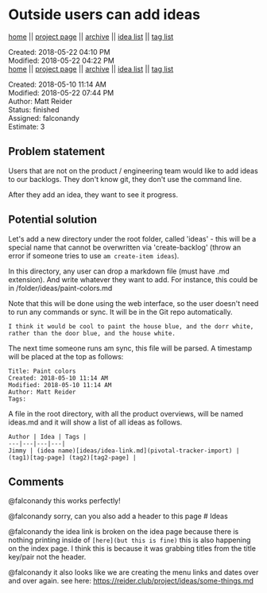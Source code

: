 # Outside users can add ideas

[home](../index.md) || [project page](../agilemarkdown-project.md) || [archive](archive.md) || [idea list](../ideas.md) || [tag list](../tags.md)

Created: 2018-05-22 04:10 PM  
Modified: 2018-05-22 04:22 PM  
[home](../index.md) || [project page](../agilemarkdown-project.md) || [archive](archive.md) || [idea list](../ideas.md) || [tag list](../tags.md)

Created: 2018-05-10 11:14 AM  
Modified: 2018-05-22 07:44 PM  
Author: Matt Reider  
Status: finished  
Assigned: falconandy  
Estimate: 3  

## Problem statement

Users that are not on the product / engineering team would like to add ideas to our backlogs. They don't know git, they don't use the command line.

After they add an idea, they want to see it progress.

## Potential solution

Let's add a new directory under the root folder, called 'ideas' - this will be a special name that cannot be overwritten via 'create-backlog' (throw an error if someone tries to use `am create-item ideas`).

In this directory, any user can drop a markdown file (must have .md extension). And write whatever they want to add. For instance, this could be in /folder/ideas/paint-colors.md

Note that this will be done using the web interface, so the user doesn't need to run any commands or sync. It will be in the Git repo automatically.

```
I think it would be cool to paint the house blue, and the dorr white, rather than the door blue, and the house white.
```

The next time someone runs am sync, this file will be parsed. A timestamp will be placed at the top as follows:

```
Title: Paint colors  
Created: 2018-05-10 11:14 AM  
Modified: 2018-05-10 11:14 AM
Author: Matt Reider
Tags:
```

A file in the root directory, with all the product overviews, will be named ideas.md and it will show a list of all ideas as follows.

```
Author | Idea | Tags |
---|---|---|---|
Jimmy | (idea name)[ideas/idea-link.md](pivotal-tracker-import) | (tag1)[tag-page] (tag2)[tag2-page] |

```

## Comments

  @falconandy this works perfectly!

  @falconandy sorry, can you also add a header to this page # Ideas

 @falconandy the idea link is broken on the idea page because there is nothing printing inside of ``[here](but this is fine)`` this is also happening on the index page. I think this is because it was grabbing titles from the title key/pair not the header.

 @falconandy it also looks like we are creating the menu links and dates over and over again. see here: https://reider.club/project/ideas/some-things.md
